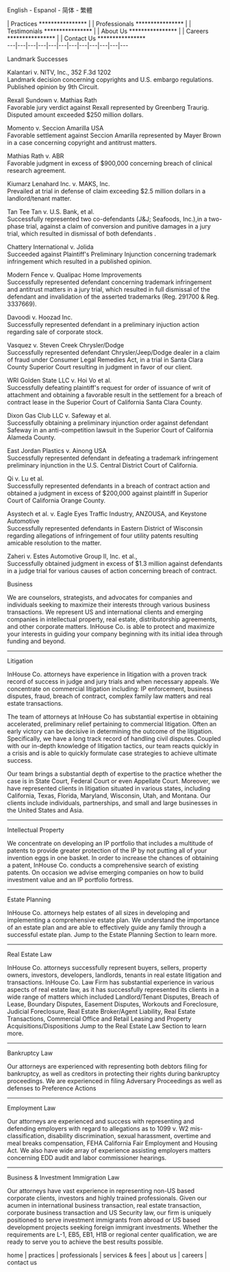 English \- Espanol \- 简体 \- 繁體

|  Practices **************** |  |  Professionals **************** |  |  Testimonials **************** |  |  About Us **************** |  |  Careers **************** |  |  Contact Us ****************  
---|---|---|---|---|---|---|---|---|---|---|---  
  
Landmark Successes

Kalantari v. NITV, Inc., 352 F.3d 1202  
Landmark decision concerning copyrights and U.S. embargo regulations. Published opinion by 9th Circuit.  


Rexall Sundown v. Mathias Rath  
Favorable jury verdict against Rexall represented by Greenberg Traurig. Disputed amount exceeded $250 million dollars.  


Momento v. Seccion Amarilla USA  
Favorable settlement against Seccion Amarilla represented by Mayer Brown in a case concerning copyright and antitrust matters. 

Mathias Rath v. ABR  
Favorable judgment in excess of $900,000 concerning breach of clinical research agreement.  


Kiumarz Lenahard Inc. v. MAKS, Inc.  
Prevailed at trial in defense of claim exceeding $2.5 million dollars in a landlord/tenant matter. 

Tan Tee Tan v. U.S. Bank, et al.  
Successfully represented two co-defendants (J&J; Seafoods, Inc.),in a two-phase trial, against a claim of conversion and punitive damages in a jury trial, which resulted in dismissal of both defendants .   


Chattery International v. Jolida   
Succeeded against Plaintiff's Preliminary Injunction concerning trademark infringement which resulted in a published opinion.   


Modern Fence v. Qualipac Home Improvements   
Successfully represented defendant concerning trademark infringement and antitrust matters in a jury trial, which resulted in full dismissal of the defendant and invalidation of the asserted trademarks (Reg. 291700 & Reg. 3337669).   


Davoodi v. Hoozad Inc.   
Successfully represented defendant in a preliminary injuction action regarding sale of corporate stock.   


Vasquez v. Steven Creek Chrysler/Dodge   
Successfully represented defendant Chrysler/Jeep/Dodge dealer in a claim of fraud under Consumer Legal Remedies Act, in a trial in Santa Clara County Superior Court resulting in judgment in favor of our client.   


WRI Golden State LLC v. Hoi Vo et al.   
Successfully defeating plaintiff's request for order of issuance of writ of attachment and obtaining a favorable result in the settlement for a breach of contract lease in the Superior Court of California Santa Clara County.   


Dixon Gas Club LLC v. Safeway et al.   
Successfully obtaining a preliminary injunction order against defendant Safeway in an anti-competition lawsuit in the Superior Court of California Alameda County.   


East Jordan Plastics v. Ainong USA   
Successfully represented defendant in defeating a trademark infringement preliminary injunction in the U.S. Central District Court of California.   


Qi v. Lu et al.   
Successfully represented defendants in a breach of contract action and obtained a judgment in excess of $200,000 against plaintiff in Superior Court of California Orange County.   
  


Asystech et al. v. Eagle Eyes Traffic Industry, ANZOUSA, and Keystone Automotive   
Successfully represented defendants in Eastern District of Wisconsin regarding allegations of infringement of four utility patents resulting amicable resolution to the matter.   
  


Zaheri v. Estes Automotive Group II, Inc. et al.,   
Successfully obtained judgment in excess of $1.3 million against defendants in a judge trial for various causes of action concerning breach of contract.   


  


Business

We are counselors, strategists, and advocates for companies and individuals seeking to maximize their interests through various business transactions.  We represent US and international clients and emerging companies in intellectual property, real estate, distributorship agreements, and other corporate matters.  InHouse Co. is able to protect and maximize your interests in guiding your company beginning with its initial idea through funding and beyond.

* * *

Litigation

InHouse Co. attorneys have experience in litigation with a proven track record of success in judge and jury trials and when necessary appeals.  We concentrate on commercial litigation including: IP enforcement, business disputes, fraud, breach of contract, complex family law matters and real estate transactions.

The team of attorneys at InHouse Co has substantial expertise in obtaining accelerated, preliminary relief pertaining to commercial litigation. Often an early victory can be decisive in determining the outcome of the litigation. Specifically, we have a long track record of handling civil disputes. Coupled with our in-depth knowledge of litigation tactics, our team reacts quickly in a crisis and is able to quickly formulate case strategies to achieve ultimate success. 

Our team brings a substantial depth of expertise to the practice whether the case is in State Court, Federal Court or even Appellate Court. Moreover, we have represented clients in litigation situated in various states, including California, Texas, Florida, Maryland, Wisconsin, Utah, and Montana. Our clients include individuals, partnerships, and small and large businesses in the United States and Asia.

* * *

Intellectual Property

We concentrate on developing an IP portfolio that includes a multitude of patents to provide greater protection of the IP by not putting all of your invention eggs in one basket.  In order to increase the chances of obtaining a patent, InHouse Co. conducts a comprehensive search of existing patents.  On occasion we advise emerging companies on how to build investment value and an IP portfolio fortress.

* * *

Estate Planning

InHouse Co. attorneys help estates of all sizes in developing and implementing a comprehensive estate plan. We understand the importance of an estate plan and are able to effectively guide any family through a successful estate plan. Jump to the Estate Planning Section to learn more.

* * *

Real Estate Law

InHouse Co. attorneys successfully represent buyers, sellers, property owners, investors, developers, landlords, tenants in real estate litigation and transactions. InHouse Co. Law Firm has substantial experience in various aspects of real estate law, as it has successfully represented its clients in a wide range of matters which included Landlord/Tenant Disputes, Breach of Lease, Boundary Disputes, Easement Disputes, Workouts and Foreclosure, Judicial Foreclosure, Real Estate Broker/Agent Liability, Real Estate Transactions, Commercial Office and Retail Leasing and Property Acquisitions/Dispositions Jump to the Real Estate Law Section to learn more.

* * *

Bankruptcy Law

Our attorneys are experienced with representing both debtors filing for bankruptcy, as well as creditors in protecting their rights during bankruptcy proceedings. We are experienced in filing Adversary Proceedings as well as defenses to Preference Actions

* * *

Employment Law

Our attorneys are experienced and success with representing and defending employers with regard to allegations as to 1099 v. W2 mis-classification, disability discrimination, sexual harassment, overtime and meal breaks compensation, FEHA California Fair Employment and Housing Act. We also have wide array of experience assisting employers matters concerning EDD audit and labor commissioner hearings. 

* * *

Business & Investment Immigration Law

Our attorneys have vast experience in representing non-US based corporate clients, investors and highly trained professionals. Given our acumen in international business transaction, real estate transaction, corporate business transaction and US Security law, our firm is uniquely positioned to serve investment immigrants from abroad or US based development projects seeking foreign immigrant investments. Whether the requirements are L-1, EB5, EB1, H1B or regional center qualification, we are ready to serve you to achieve the best results possible. 

  


home | practices | professionals | services & fees | about us | careers | contact us
